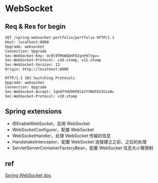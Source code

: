 # WebSocket

## Req & Res for begin

```html
GET /spring-websocket-portfolio/portfolio HTTP/1.1
Host: localhost:8080
Upgrade: websocket
Connection: Upgrade
Sec-WebSocket-Key: Uc9l9TMkWGbHFD2qnFHltg==
Sec-WebSocket-Protocol: v10.stomp, v11.stomp
Sec-WebSocket-Version: 13
Origin: http://localhost:8080
```

```html
HTTP/1.1 101 Switching Protocols
Upgrade: websocket
Connection: Upgrade
Sec-WebSocket-Accept: 1qVdfYHU9hPOl4JYYNXF623Gzn0=
Sec-WebSocket-Protocol: v10.stomp
```

## Spring extensions

- @EnableWebSocket，启用 WebSocket
- WebSocketConfigurer，配置 WebSocket
- WebSocketHandler，处理 WebSocket 传输的信息
- HandshakeInterceptor，配置 WebSocket 连接建立之前、之后的处理
- ServletServerContainerFactoryBean，配置 WebSocket 信息大小等限制

## ref

[Spring WebSocket doc](https://docs.spring.io/spring/docs/5.0.6.RELEASE/spring-framework-reference/web.html#websocket)

